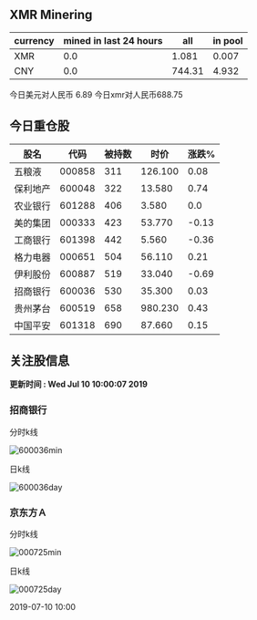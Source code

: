 ## XMR Minering

|currency|mined in last 24 hours|all|in pool|
|---|---|---|---|
|XMR|0.0|1.081|0.007|
|CNY|0.0|744.31|4.932|

今日美元对人民币 6.89	今日xmr对人民币688.75


## 今日重仓股 

|股名|代码|被持数|时价|涨跌%|
|---|---|---|---|---|
|五粮液|000858|311|126.100|0.08|
|保利地产|600048|322|13.580|0.74|
|农业银行|601288|406|3.580|0.0|
|美的集团|000333|423|53.770|-0.13|
|工商银行|601398|442|5.560|-0.36|
|格力电器|000651|504|56.110|0.21|
|伊利股份|600887|519|33.040|-0.69|
|招商银行|600036|530|35.300|0.03|
|贵州茅台|600519|658|980.230|0.43|
|中国平安|601318|690|87.660|0.15|

## 关注股信息
**更新时间 : Wed Jul 10 10:00:07 2019**
### 招商银行 
分时k线

![600036min](http://image.sinajs.cn/newchart/min/n/sh600036.gif)

日k线

![600036day](http://image.sinajs.cn/newchart/daily/n/sh600036.gif)

### 京东方Ａ 
分时k线

![000725min](http://image.sinajs.cn/newchart/min/n/sz000725.gif)

日k线

![000725day](http://image.sinajs.cn/newchart/daily/n/sz000725.gif)

2019-07-10 10:00